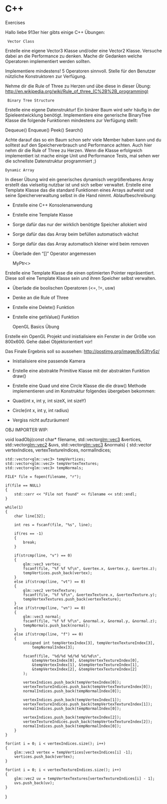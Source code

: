 C++
===

Exercises



Hallo liebe 913er hier gibts einige C++ Übungen:



	 Vector Class

Erstelle eine eigene Vector3 Klasse und/oder eine Vector2 Klasse. Versuche dabei an die Performance zu denken.
Mache dir Gedanken welche Operatoren implementiert werden sollten.

Implementiere mindestens! 5 Operatoren sinnvoll.
Stelle für den Benutzer nützliche Konstruktoren zur Verfügung.

Nehme dir die Rule of Three zu Herzen und übe diese in dieser Übung:
http://en.wikipedia.org/wiki/Rule_of_three_(C%2B%2B_programming)



	 Binary Tree Structure

Erstelle eine eigene Datenstruktur! Ein binärer Baum wird sehr häufig in der Spieleentwicklung benötigt.
Implementiere eine generische BinaryTree Klasse die folgende Funktionen mindestens zur Verfügung stellt:

Dequeue()
Enqueue()
Peek()
Search()

Achte darauf das so ein Baum schon sehr viele Member haben kann und du solltest auf den Speicherverbrauch und Performance achten. 
Auch hier nehm dir die Rule of Three zu Herzen.
Wenn die Klasse erfolgreich implementiert ist mache einige Unit und Performance Tests, mal sehen wer die schnellste Datenstruktur programmiert ;)



	Dynamic Array

In dieser Übung wird ein generisches dynamisch vergrößerebares Array erstellt das vielseitig nutzbar ist und sich selber verwaltet.
Erstelle eine Template Klasse das die standard Funktionen eines Arrays aufweist und seine Speicherverwaltung selbst in die Hand nimmt.
Ablaufbeschreibung:
- Erstelle eine C++ Konsolenanwendung
- Erstelle eine Template Klasse
- Sorge dafür das nur der wirklich benötigte Speicher allokiert wird
- Sorge dafür das das Array beim befüllen automatisch wächst
- Sorge dafür das das Array automatisch kleiner wird beim removen
- Überlade den “[]” Operator angemessen



	MyPtr<>
	
Erstelle eine Template Klasse die einen optimierten Pointer repräsentiert. Diese soll eine Template Klasse sein und ihren Speicher selbst verwalten. 
- Überlade die boolischen Operatoren (<=, !=, usw)
- Denke an die Rule of Three
- Erstelle eine Delete() Funktion
- Erstelle eine getValue() Funktion






	OpenGL Basics Übung

Erstelle ein OpenGL Projekt und inistialisiere ein Fenster in der Größe von 800x600. Gehe dabei Objektorientiert vor!

Das Finale Ergebnis soll so aussehen:  http://postimg.org/image/6v53fry5z/

- Inistialisiere eine passende Kamera
- Erstelle eine abstrakte Primitive Klasse mit der abstrakten Funktion draw()
- Erstelle eine Quad und eine Circle Klasse die die draw() Methode implementieren und im Konstruktur folgendes übergeben bekommen:
- Quad(int x, int y, int sizeX, int sizeY)
- Circle(int x, int y, int radius)

- Vergiss nicht aufzuräumen!


	




OBJ IMPORTER WIP:


void loadObj(const char* filename,  std::vector<glm::vec3> &vertices, std::vector<glm::vec2> &uvs, std::vector<glm::vec3> &normals)
{
	std::vector<unsigned int> vertexIndices, vertexTextureIndices, normalIndices;

	std::vector<glm::vec3> tempVertices;
	std::vector<glm::vec2> tempVertexTextures;
	std::vector<glm::vec3> tempNormals;

	FILE* file = fopen(filename, "r");

	if(file == NULL) 
	{
		std::cerr << "File not found" << filename << std::endl;
	}

	while(1) 
	{
		char line[32];

		int res = fscanf(file, "%s", line);

		if(res == -1) 
		{
			break;
		}

		if(strcmp(line, "v") == 0) 
		{
			glm::vec3 vertex;
			fscanf(file, "%f %f %f\n", &vertex.x, &vertex.y, &vertex.z);
			tempVertices.push_back(vertex);
		}
		else if(strcmp(line, "vt") == 0) 
		{
			glm::vec2 vertexTexture;
			fscanf(file, "%f %f\n", &vertexTexture.x, &vertexTexture.y);
			tempVertexTextures.push_back(vertexTexture);
		}
		else if(strcmp(line, "vn") == 0) 
		{
			glm::vec3 normal;
			fscanf(file, "%f %f %f\n", &normal.x, &normal.y, &normal.z);
			tempNormals.push_back(normal);
		}
		else if(strcmp(line, "f") == 0) 
		{
			unsigned int tempVertexIndex[3], tempVertexTextureIndex[3],
				tempNormalIndex[3];

			fscanf(file, "%d/%d %d/%d %d/%d\n", 
				&tempVertexIndex[0], &tempVertexTextureIndex[0],
				&tempVertexIndex[1], &tempVertexTextureIndex[1],
				&tempVertexIndex[2], &tempVertexTextureIndex[2]
			);

			vertexIndices.push_back(tempVertexIndex[0]);
			vertexTextureIndices.push_back(tempVertexTextureIndex[0]);
			normalIndices.push_back(tempNormalIndex[0]);

			vertexIndices.push_back(tempVertexIndex[1]);
			vertexTextureIndices.push_back(tempVertexTextureIndex[1]);
			normalIndices.push_back(tempNormalIndex[0]);

			vertexIndices.push_back(tempVertexIndex[2]);
			vertexTextureIndices.push_back(tempVertexTextureIndex[2]);
			normalIndices.push_back(tempNormalIndex[0]);
		}
	}

	for(int i = 0; i < vertexIndices.size(); i++) 
	{
		glm::vec3 vertex = tempVertices[vertexIndices[i] -1];
		vertices.push_back(vertex);
	}

	for(int i = 0; i < vertexTextureIndices.size(); i++) 
	{
		glm::vec2 uv = tempVertexTextures[vertexTextureIndices[i] - 1];
		uvs.push_back(uv);
	}
}
